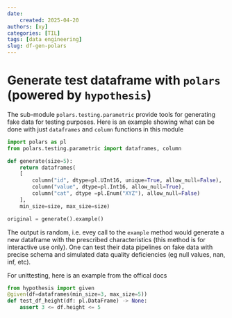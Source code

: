```yaml
---
date:
    created: 2025-04-20
authors: [xy]
categories: [TIL]
tags: [data engineering]
slug: df-gen-polars
---
```


# Generate test dataframe with `polars` (powered by `hypothesis`) 

<!-- more -->
The sub-module `polars.testing.parametric` provide tools for generating fake data for testing purposes.
Here is an example showing what can be done with just `dataframes` and `column` functions in this module
```py
import polars as pl
from polars.testing.parametric import dataframes, column

def generate(size=5):
    return dataframes(
    [
        column("id", dtype=pl.UInt16, unique=True, allow_null=False), 
        column("value", dtype=pl.Int16, allow_null=True), 
        column("cat", dtype =pl.Enum("XYZ"), allow_null=False)
    ], 
    min_size=size, max_size=size)

original = generate().example()
```

The output is random, i.e. evey call to the `example` method would generate a new dataframe with the prescribed characteristics (this method is for interactive use only). One can test their data pipelines on fake data with precise schema and simulated data quality deficiencies (eg null values, nan, inf, etc). 

For unittesting, here is an example from the offical docs

```py
from hypothesis import given
@given(df=dataframes(min_size=3, max_size=5))
def test_df_height(df: pl.DataFrame) -> None:
    assert 3 <= df.height <= 5
```